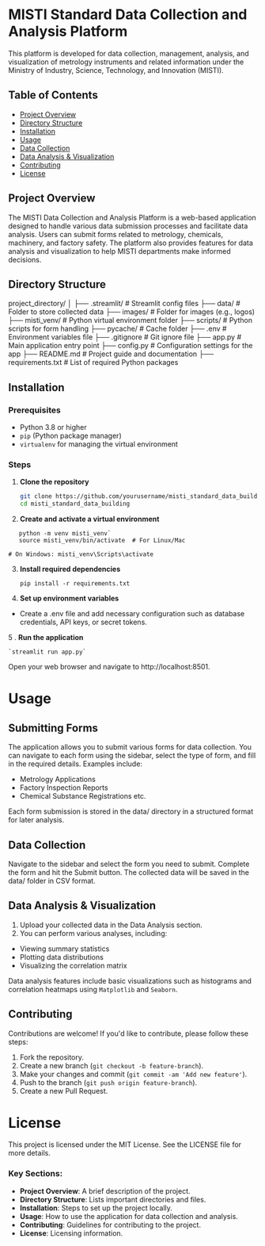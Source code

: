 # MISTI Standard Data Collection and Analysis Platform

This platform is developed for data collection, management, analysis, and visualization of metrology instruments and related information under the Ministry of Industry, Science, Technology, and Innovation (MISTI).

## Table of Contents
- [Project Overview](#project-overview)
- [Directory Structure](#directory-structure)
- [Installation](#installation)
- [Usage](#usage)
- [Data Collection](#data-collection)
- [Data Analysis & Visualization](#data-analysis--visualization)
- [Contributing](#contributing)
- [License](#license)

## Project Overview

The MISTI Data Collection and Analysis Platform is a web-based application designed to handle various data submission processes and facilitate data analysis. Users can submit forms related to metrology, chemicals, machinery, and factory safety. The platform also provides features for data analysis and visualization to help MISTI departments make informed decisions.

## Directory Structure

project_directory/ │ ├── .streamlit/ # Streamlit config files ├── data/ # Folder to store collected data ├── images/ # Folder for images (e.g., logos) ├── misti_venv/ # Python virtual environment folder ├── scripts/ # Python scripts for form handling ├── pycache/ # Cache folder ├── .env # Environment variables file ├── .gitignore # Git ignore file ├── app.py # Main application entry point ├── config.py # Configuration settings for the app ├── README.md # Project guide and documentation ├── requirements.txt # List of required Python packages 

## Installation

### Prerequisites
- Python 3.8 or higher
- `pip` (Python package manager)
- `virtualenv` for managing the virtual environment

### Steps

1. **Clone the repository**
   ```bash
   git clone https://github.com/yourusername/misti_standard_data_building.git
   cd misti_standard_data_building

2. **Create and activate a virtual environment**

 ```plaintext
    python -m venv misti_venv`
    source misti_venv/bin/activate  # For Linux/Mac
 ```
    # On Windows: misti_venv\Scripts\activate

3. **Install required dependencies**

    `pip install -r requirements.txt`

4. **Set up environment variables**

- Create a .env file and add necessary configuration such as database credentials, API keys, or secret tokens.

5 . **Run the application**

    `streamlit run app.py`
 Open your web browser and navigate to http://localhost:8501.

# Usage

## Submitting Forms

The application allows you to submit various forms for data collection. You can navigate to each form using the sidebar, select the type of form, and fill in the required details. Examples include:

- Metrology Applications
- Factory Inspection Reports
- Chemical Substance Registrations etc.

Each form submission is stored in the data/ directory in a structured format for later analysis.

## Data Collection

Navigate to the sidebar and select the form you need to submit.
Complete the form and hit the Submit button.
The collected data will be saved in the data/ folder in CSV format.

## Data Analysis & Visualization

1. Upload your collected data in the Data Analysis section.
2. You can perform various analyses, including:

- Viewing summary statistics
- Plotting data distributions
- Visualizing the correlation matrix

Data analysis features include basic visualizations such as histograms and correlation heatmaps using `Matplotlib` and `Seaborn`.

## Contributing

Contributions are welcome! If you'd like to contribute, please follow these steps:

1. Fork the repository.
2. Create a new branch (`git checkout -b feature-branch`).
3. Make your changes and commit (`git commit -am 'Add new feature'`).
4. Push to the branch (`git push origin feature-branch`).
5. Create a new Pull Request.

# License
This project is licensed under the MIT License. See the LICENSE file for more details.


### Key Sections:
- **Project Overview**: A brief description of the project.
- **Directory Structure**: Lists important directories and files.
- **Installation**: Steps to set up the project locally.
- **Usage**: How to use the application for data collection and analysis.
- **Contributing**: Guidelines for contributing to the project.
- **License**: Licensing information.


